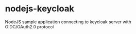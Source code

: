 # nodejs-keycloak
NodeJS sample application connecting to keycloak server with OIDC/OAuth2.0 protocol
